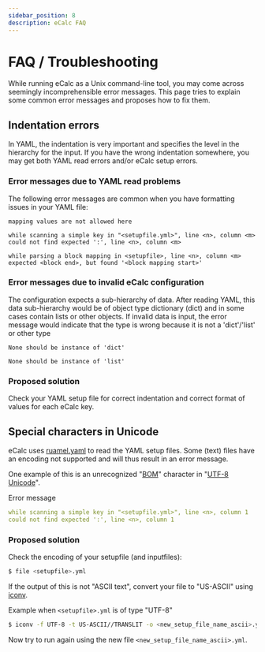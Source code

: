 ```yaml
---
sidebar_position: 8
description: eCalc FAQ
---
```

# FAQ / Troubleshooting
While running eCalc as a Unix command-line tool, you may come across seemingly incomprehensible error messages.
This page tries to explain some common error messages and proposes how to fix them.

## Indentation errors
In YAML, the indentation is very important and specifies the level in the hierarchy for the input.
If you have the wrong indentation somewhere, you may get both YAML read errors and/or eCalc setup errors.

### Error messages due to YAML read problems
The following error messages are common when you have formatting issues in your YAML file:

~~~~~~~~text
mapping values are not allowed here
~~~~~~~~

~~~~~~~~text
while scanning a simple key in "<setupfile.yml>", line <n>, column <m>
could not find expected ':', line <n>, column <m>
~~~~~~~~

~~~~~~~~text
while parsing a block mapping in <setupfile>, line <n>, column <m>
expected <block end>, but found '<block mapping start>'
~~~~~~~~

### Error messages due to invalid eCalc configuration
The configuration expects a sub-hierarchy of data. After reading YAML, this data sub-hierarchy would be of object type
dictionary (dict) and in some cases contain lists or other objects. If invalid data is input, the error message would
indicate that the type is wrong because it is not a 'dict'/'list' or other type

~~~~~~~~text
None should be instance of 'dict'
~~~~~~~~

~~~~~~~~text
None should be instance of 'list'
~~~~~~~~

### Proposed solution
Check your YAML setup file for correct indentation and correct format of values for each eCalc key.

## Special characters in Unicode
eCalc uses [ruamel.yaml](https://pypi.org/project/ruamel.yaml/) to read the YAML setup files. Some (text) files have an encoding not supported and will thus result in an error message.

One example of this is an unrecognized "[BOM](https://en.wikipedia.org/wiki/Byte_order_mark)" character in "[UTF-8 Unicode](https://nl.wikipedia.org/wiki/UTF-8)".

Error message

~~~~~~~~yaml
while scanning a simple key in "<setupfile.yml>", line <n>, column 1
could not find expected ':', line <n>, column 1
~~~~~~~~

### Proposed solution
Check the encoding of your setupfile (and inputfiles):

~~~~~~~~bash
$ file <setupfile>.yml
~~~~~~~~

If the output of this is not "ASCII text", convert your file to "US-ASCII" using [iconv](https://en.wikipedia.org/wiki/iconv).

Example when `<setupfile>.yml` is of type "UTF-8"

~~~~~~~~bash
$ iconv -f UTF-8 -t US-ASCII//TRANSLIT -o <new_setup_file_name_ascii>.yml <old_setup_file_name_utf-8>.yml
~~~~~~~~

Now try to run again using the new file `<new_setup_file_name_ascii>.yml`.


